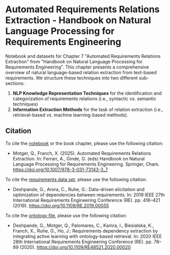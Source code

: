 # Automated Requirements Relations Extraction - Handbook on Natural Language Processing for Requirements Engineering

Notebook and datasets for Chapter 7 "Automated Requirements Relations Extraction" from "Handbook on Natural Language Processing for Requirements Engineering". This chapter presents a comprehensive overview of natural language-based relation extraction from text-based requirements. We structure these techniques into two different sub-sections: 

1. **NLP Knowledge Representation Techniques** for the identification and categorization of requirements relations (i.e., syntactic vs. semantic techniques)
2. **Information Extraction Methods** for the task of relation extraction (i.e., retrieval-based vs. machine learning-based methods).

## Citation

To cite the [notebook]([https://github.com/quim-motger/NLP4RE_RelationExtraction/tree/main/notebook](https://github.com/quim-motger/NLP4RE_RelationExtraction/blob/main/notebook/NLP4RE_Chapter8_RelationExtraction.ipynb)) or the book chapter, please use the following citation:

- Motger, Q., Franch, X. (2025). Automated Requirements Relations Extraction. In: Ferrari, A., Ginde, G. (eds) Handbook on Natural Language Processing for Requirements Engineering. Springer, Cham. https://doi.org/10.1007/978-3-031-73143-3_7

To cite the [requirements data set](https://github.com/quim-motger/NLP4RE_RelationExtraction/tree/main/data/requirements), please use the following citation:

- Deshpande, G., Arora, C., Ruhe, G.: Data-driven elicitation and optimization of dependencies between requirements. In: 2019 IEEE 27th International Requirements Engineering Conference (RE). pp. 416–421 (2019). https://doi.org/10.1109/RE.2019.00055

To cite the [ontology file](https://github.com/quim-motger/NLP4RE_RelationExtraction/blob/main/data/ontology/PURE-ontology.owl), please use the following citation:

- Deshpande, G., Motger, Q., Palomares, C., Kamra, I., Biesialska, K., Franch, X., Ruhe, G., Ho, J.: Requirements dependency extraction by integrating active learning with ontology-based retrieval. In: 2020 IEEE 28th International Requirements Engineering Conference (RE). pp. 78–89 (2020). https://doi.org/10.1109/RE48521.2020.00020
